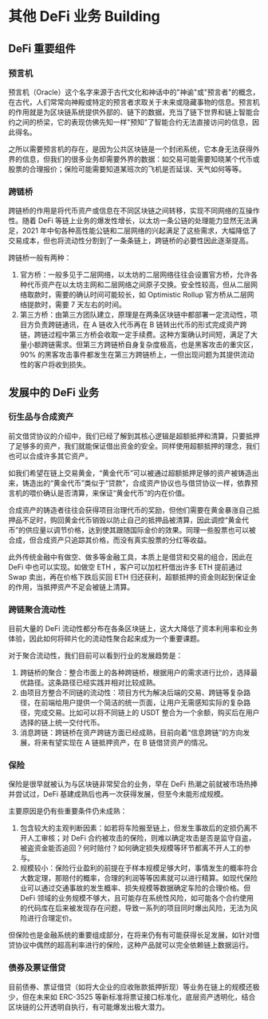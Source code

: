 # 其他 DeFi 业务 Building

## DeFi 重要组件

### 预言机
预言机（Oracle）这个名字来源于古代文化和神话中的"神谕"或"预言者"的概念，在古代，人们常常向神殿或特定的预言者求取关于未来或隐藏事物的信息。预言机的作用就是为区块链系统提供外部的、链下的数据，充当了链下世界和链上智能合约之间的桥梁，它的表现仿佛先知一样"预知"了智能合约无法直接访问的信息，因此得名。

之所以需要预言机的存在，是因为公共区块链是一个封闭系统，它本身无法获得外界的信息，但我们的很多业务却需要外界的数据：如交易可能需要知晓某个代币或股票的合理报价；保险可能需要知道某班次的飞机是否延误、天气如何等等。

### 跨链桥
跨链桥的作用是将代币资产或信息在不同区块链之间转移，实现不同网络的互操作性。随着 DeFi 等链上业务的爆发性增长，以太坊一条公链的处理能力显然无法满足，2021 年中旬各种高性能公链和二层网络的兴起满足了这些需求，大幅降低了交易成本，但也将流动性分割到了一条条链上，跨链桥的必要性因此逐渐提高。

跨链桥一般有两种：
1. 官方桥：一般多见于二层网络，以太坊的二层网络往往会设置官方桥，允许各种代币资产在以太坊主网和二层网络之间原子交换。安全性较高，但从二层网络取款时，需要的确认时间可能较长，如 Optimistic Rollup 官方桥从二层网络提款时，需要 7 天左右的时间。
2. 第三方桥：由第三方团队建立，原理是在两条区块链中都部署一定流动性，项目方负责跨链通讯，在 A 链收入代币再在 B 链转出代币的形式完成资产跨链，跨链过程中第三方桥会收取一定手续费。这种方案确认时间短，满足了大量小额跨链需求。但第三方跨链桥自身复杂度极高，也是黑客攻击的重灾区，90% 的黑客攻击事件都发生在第三方跨链桥上，一但出现问题为其提供流动性的客户将收到损失。

## 发展中的 DeFi 业务

### 衍生品与合成资产

前文借贷协议的介绍中，我们已经了解到其核心逻辑是超额抵押和清算，只要抵押了足够多的资产，我们就能保证借出资金的安全。同样使用超额抵押的理念，我们也可以合成许多其它资产。

如我们希望在链上交易黄金，“黄金代币”可以被通过超额抵押足够的资产被铸造出来，铸造出的“黄金代币”类似于“贷款”，合成资产协议也与借贷协议一样，依靠预言机的喂价确认是否清算，来保证“黄金代币”的内在价值。

合成资产的铸造者往往会获得项目治理代币的奖励，但他们需要在黄金暴涨自己抵押品不足时，购回黄金代币销毁以防止自己的抵押品被清算，因此调控“黄金代币”的供应量以调节价格，达到使其跟随国际金价的效果。同理一些股票也可以被合成，但合成资产只追踪其价格，而没有真实股票的分红等收益。

此外传统金融中有做空、做多等金融工具，本质上是借贷和交易的组合，因此在 DeFi 中也可以实现。如做空 ETH ，客户可以加杠杆借出许多 ETH 提前通过 Swap 卖出，再在价格下跌后买回 ETH 归还获利，超额抵押的资金则起到保证金的作用，当抵押资产不足会被链上清算。

### 跨链聚合流动性
目前大量的 DeFi 流动性都分布在各条区块链上，这大大降低了资本利用率和业务体验，因此如何将碎片化的流动性聚合起来成为一个重要课题。

对于聚合流动性，我们目前可以看到行业的发展趋势是：

1. 跨链桥的聚合：整合市面上的各种跨链桥，根据用户的需求进行比价，选择最优路径。这条路径已经实践并相对比较成熟。
2. 由项目方整合不同链的流动性：项目方代为解决后端的交易、跨链等复杂路径，在前端给用户提供一个简洁的统一页面，让用户无需感知实际的复杂路径，完成交易。比如可以将不同链上的 USDT 整合为一个余额，购买后在用户选择的链上统一交付代币。
3. 消息跨链：跨链桥在资产跨链方面已经成熟，目前向着“信息跨链”的方向发展，将来有望实现在 A 链抵押资产，在 B 链借贷资产的情况。
### 保险

保险是很早就被认为与区块链非常契合的业务，早在 DeFi 热潮之前就被市场热捧并尝试过，DeFi 基建成熟后也再一次获得发展，但至今未能形成规模。

主要原因是仍有些重要条件仍未成熟：

1. 包含较大的主观判断因素：如若将车险搬至链上，但发生事故后的定损仍离不开人工审核；对 DeFi 合约被攻击的保险，则难以确定攻击是否是监守自盗，被盗资金能否追回？何时赔付？如何确定损失规模等环节都离不开人工的参与。
2. 规模较小：保险行业盈利的前提在于样本规模足够大时，事情发生的概率符合大数定理，那赔付的概率，合理的利润等等因素就可以进行精算。如现代保险业可以通过交通事故的发生概率、损失规模等数据确定车险的合理价格。但 DeFi 领域的业务规模不够大，且可能存在系统性风险，如可能各个合约使用的代码库在后来被发现存在问题，导致一系列的项目同时爆出风险，无法为风险进行合理定价。
   
但保险也是金融系统的重要组成部分，在将来仍有有可能获得长足发展，如针对借贷协议中偶然的超高利率进行的保险，这种产品就可以完全依赖链上数据运行。

### 债券及票证借贷

目前债券、票证借贷（如将大企业的应收账款抵押折现）等业务在链上的规模还极少，但在未来如 ERC-3525 等新标准将票证接口标准化，底层资产透明化，结合区块链的公开透明自执行，有可能爆发出极大潜力。